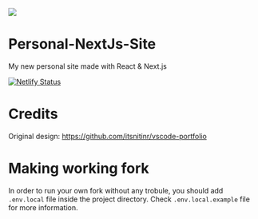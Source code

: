 <img src="https://i.imgur.com/0yVq9BT.png"></img>
# Personal-NextJs-Site
My new personal site made with React &amp; Next.js

[![Netlify Status](https://api.netlify.com/api/v1/badges/03673657-22e0-4d17-a7aa-958392766f38/deploy-status)](https://app.netlify.com/sites/sircypkowskyy/deploys)

# Credits
Original design: https://github.com/itsnitinr/vscode-portfolio

# Making working fork
In order to run your own fork without any trobule, you should add `.env.local` file inside the project directory. Check `.env.local.example` file for more information.
